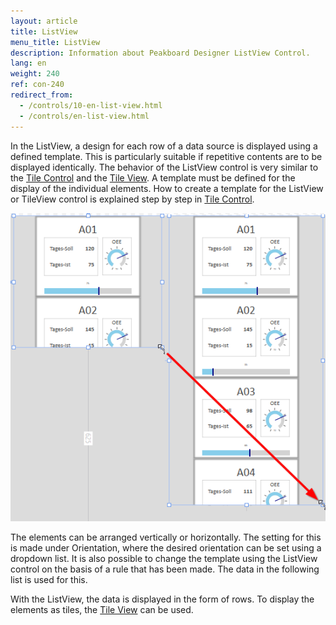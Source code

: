 ```yaml
---
layout: article
title: ListView
menu_title: ListView
description: Information about Peakboard Designer ListView Control.
lang: en
weight: 240
ref: con-240
redirect_from:
  - /controls/10-en-list-view.html
  - /controls/en-list-view.html
---
```

In the ListView, a design for each row of a data source is displayed using a defined template.
This is particularly suitable if repetitive contents are to be displayed identically.
The behavior of the ListView control is very similar to the [Tile Control](/controls/14-en-tilecontrol.html) and the [Tile View](/controls/11-en-tile-view.html).
A template must be defined for the display of the individual elements.
How to create a template for the ListView or TileView control is explained step by step in [Tile Control](/controls/14-en-tilecontrol.html).

![image_1](/assets/images/Controls/ListView/list1.png)

The elements can be arranged vertically or horizontally. The setting for this is made under Orientation, where the desired orientation can be set using a dropdown list. It is also possible to change the template using the ListView control on the basis of a rule that has been made. The data in the following list is used for this.

With the ListView, the data is displayed in the form of rows. To display the elements as tiles, the [Tile View](/controls/common/en-tile-view.html) can be used.
